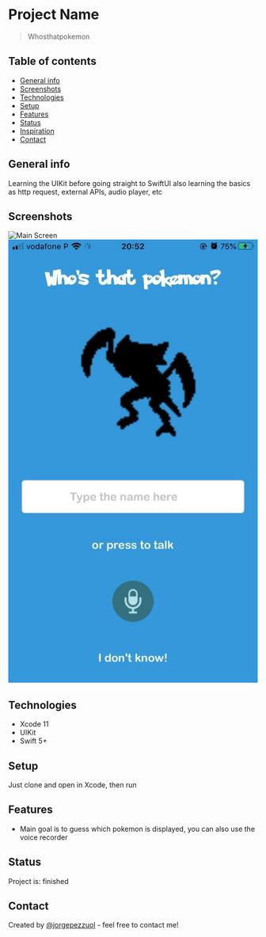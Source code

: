 # Project Name
> Whosthatpokemon

## Table of contents
* [General info](#general-info)
* [Screenshots](#screenshots)
* [Technologies](#technologies)
* [Setup](#setup)
* [Features](#features)
* [Status](#status)
* [Inspiration](#inspiration)
* [Contact](#contact)

## General info
Learning the UIKit before going straight to SwiftUI also learning the basics as http request,
external APIs, audio player, etc

## Screenshots
![Main Screen](./img/gif-whosthatpokemon.gif)
![Main Screen](./img/whosthatpokemon.jpeg)

## Technologies
* Xcode 11
* UIKit
* Swift 5+

## Setup
Just clone and open in Xcode, then run

## Features
* Main goal is to guess which pokemon is displayed, you can also use the voice recorder

## Status
Project is: finished

## Contact
Created by [@jorgepezzuol](https://www.linkedin.com/in/jorge-pezzuol/) - feel free to contact me!

